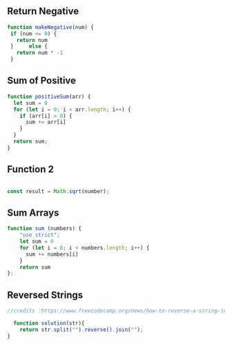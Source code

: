 ## Return Negative

```js
function makeNegative(num) {
 if (num <= 0) {
   return num
 }     else {
   return num * -1
 }
```

## Sum of Positive

```js
function positiveSum(arr) {
  let sum = 0
  for (let i = 0; i < arr.length; i++) {
    if (arr[i] > 0) {
      sum += arr[i]
    }
  }
  return sum; 
}
```

## Function 2

```js

const result = Math.sqrt(number);
```

## Sum Arrays

```js
function sum (numbers) {
    "use strict";
    let sum = 0
    for (let i = 0; i < numbers.length; i++) {
      sum += numbers[i]
    }
    return sum 
};
```

## Reversed Strings

```js 
//credits :https://www.freecodecamp.org/news/how-to-reverse-a-string-in-javascript-in-3-different-ways-75e4763c68cb/

  function solution(str){
    return str.split("").reverse().join("");
}

```
